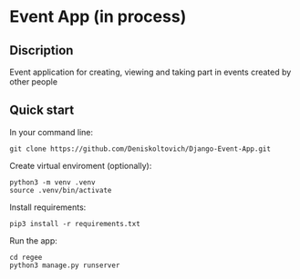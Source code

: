 # Event App (in process)


## Discription  
Event application for creating, viewing and taking part in events created by other people

## Quick start
In your command line:

```
git clone https://github.com/Deniskoltovich/Django-Event-App.git
```

Create virtual enviroment (optionally):

```
python3 -m venv .venv
source .venv/bin/activate
```

Install requirements:

```
pip3 install -r requirements.txt
```

Run the app:

```
cd regee
python3 manage.py runserver
```



